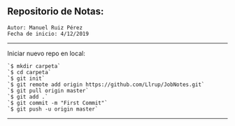 ## Repositorio de Notas: 

```
Autor: Manuel Ruiz Pérez
Fecha de inicio: 4/12/2019 
```
***
Iniciar nuevo repo en local: 
```
`$ mkdir carpeta`
`$ cd carpeta`
`$ git init`
`$ git remote add origin https://github.com/Llrup/JobNotes.git`
`$ git pull origin master`
`$ git add .`
`$ git commit -m "First Commit"`
`$ git push -u origin master`
```
***
